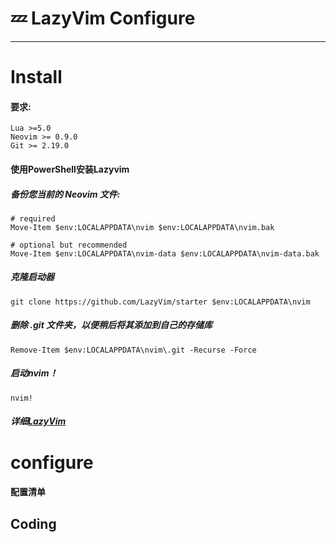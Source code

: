# 💤 LazyVim Configure

---

# Install
#### 要求:
```
Lua >=5.0
Neovim >= 0.9.0
Git >= 2.19.0

```
#### 使用PowerShell安装Lazyvim
##### 备份您当前的 Neovim 文件:
```
# required
Move-Item $env:LOCALAPPDATA\nvim $env:LOCALAPPDATA\nvim.bak

# optional but recommended
Move-Item $env:LOCALAPPDATA\nvim-data $env:LOCALAPPDATA\nvim-data.bak
```
##### 克隆启动器
```
git clone https://github.com/LazyVim/starter $env:LOCALAPPDATA\nvim
```
##### 删除 .git 文件夹，以便稍后将其添加到自己的存储库
```
Remove-Item $env:LOCALAPPDATA\nvim\.git -Recurse -Force
```
##### 启动nvim！
```
nvim!
```
##### 详细[LazyVim](https://www.lazyvim.org/)

# configure
#### 配置清单

## Coding

